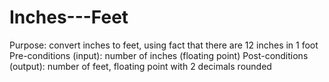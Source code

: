 # Inches---Feet
Purpose:     convert inches to feet, using fact that there are 12 inches in 1 foot Pre-conditions (input):     number of inches (floating point) Post-conditions (output):     number of feet, floating point with 2 decimals rounded
